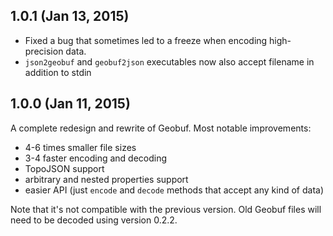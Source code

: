 ## 1.0.1 (Jan 13, 2015)

- Fixed a bug that sometimes led to a freeze when encoding high-precision data.
- `json2geobuf` and `geobuf2json` executables now also accept filename in addition to stdin

## 1.0.0 (Jan 11, 2015)

A complete redesign and rewrite of Geobuf. Most notable improvements:

- 4-6 times smaller file sizes
- 3-4 faster encoding and decoding
- TopoJSON support
- arbitrary and nested properties support
- easier API (just `encode` and `decode` methods that accept any kind of data)

Note that it's not compatible with the previous version.
Old Geobuf files will need to be decoded using version 0.2.2.
